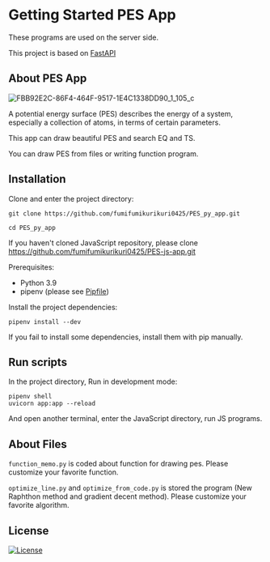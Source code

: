 # Getting Started PES App

These programs are used on the server side.

This project is based on [FastAPI](https://fastapi.tiangolo.com/)

## About PES App
![FBB92E2C-86F4-464F-9517-1E4C1338DD90_1_105_c](https://user-images.githubusercontent.com/83212005/137248984-2389951e-5e01-416a-80b7-ac35f78f7572.jpeg)

A potential energy surface (PES) describes the energy of a system, especially a collection of atoms, in terms of certain parameters.

This app can draw beautiful PES and search EQ and TS.

You can draw PES from files or writing function program.

## Installation
Clone and enter the project directory:
```
git clone https://github.com/fumifumikurikuri0425/PES_py_app.git

cd PES_py_app
```
If you haven't cloned JavaScript repository, please clone https://github.com/fumifumikurikuri0425/PES-js-app.git

Prerequisites:
- Python 3.9
- pipenv (please see [Pipfile](./Pipfile))

Install the project dependencies:
```
pipenv install --dev
```
If you fail to install some dependencies, install them with pip manually.

## Run scripts
In the project directory, Run in development mode:

 ```
pipenv shell
uvicorn app:app --reload
 ```
And open another terminal, enter the JavaScript directory, run JS programs.

## About Files
`function_memo.py` is coded about function for drawing pes. Please customize your favorite function.

`optimize_line.py` and `optimize_from_code.py` is stored the program (New Raphthon method and gradient decent method). Please customize your favorite algorithm.

## License
[![License](https://img.shields.io/badge/license-MIT-blue.svg)](/LICENSE)
